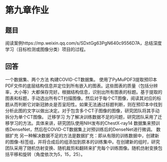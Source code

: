 # 第九章作业

## 题目

阅读案例https://mp.weixin.qq.com/s/SDxtGg63PgN640c9556D7A，总结深度学习（目标检测或图像分类）项目的过程。

## 回答

一个数据集、两个方法
构建COVID-CT数据集。
使用了PyMuPDF3提取预印本PDF文件的底层结构信息并定位到所有嵌入的图表。这些图表的质量（包括分辨率，大小等）大都保存完好。根据结构信息，识别出所有图表的标题。基于提取的图表和标题，手动选出所有CT扫描图像。然后对于每个CT图像，阅读其对应的标题从而判断它对新冠肺炎是否呈阳性。如果无法通过标题判断，则在预印本中找到分析此图的文字以做出决定。对于包含多个CT子图像的图像，研究团队将其手动拆分为单个CT图像。
迁移学习
为了解决训练数据不足的问题，研究团队采用了迁移学习的方法。具体来讲，研究团队使用NIH发布的ChestX-ray14 数据集来预训练DenseNet，然后在COVID-CT数据集上对预训练后的DenseNet进行微调。
数据扩充
另一种解决数据不足的方法是数据扩充：即从有限的训练数据中，创建新的图像-标签组，并将合成后的组添加到原本的训练集中。在创建新的组时，研究团队采用了随机仿射变换、随机裁剪和翻转来扩充每个训练图像。随机仿射变换包括平移和旋转（角度依次为5，15，25）。